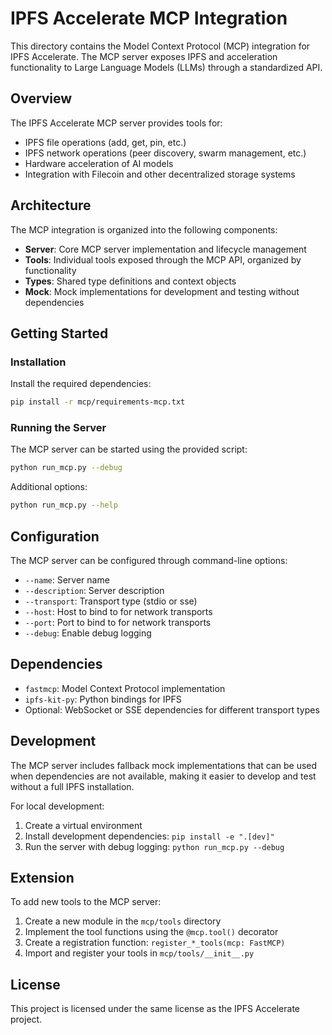 # IPFS Accelerate MCP Integration

This directory contains the Model Context Protocol (MCP) integration for IPFS Accelerate. The MCP server exposes IPFS and acceleration functionality to Large Language Models (LLMs) through a standardized API.

## Overview

The IPFS Accelerate MCP server provides tools for:

- IPFS file operations (add, get, pin, etc.)
- IPFS network operations (peer discovery, swarm management, etc.)
- Hardware acceleration of AI models
- Integration with Filecoin and other decentralized storage systems

## Architecture

The MCP integration is organized into the following components:

- **Server**: Core MCP server implementation and lifecycle management
- **Tools**: Individual tools exposed through the MCP API, organized by functionality
- **Types**: Shared type definitions and context objects
- **Mock**: Mock implementations for development and testing without dependencies

## Getting Started

### Installation

Install the required dependencies:

```bash
pip install -r mcp/requirements-mcp.txt
```

### Running the Server

The MCP server can be started using the provided script:

```bash
python run_mcp.py --debug
```

Additional options:

```bash
python run_mcp.py --help
```

## Configuration

The MCP server can be configured through command-line options:

- `--name`: Server name
- `--description`: Server description
- `--transport`: Transport type (stdio or sse)
- `--host`: Host to bind to for network transports
- `--port`: Port to bind to for network transports
- `--debug`: Enable debug logging

## Dependencies

- `fastmcp`: Model Context Protocol implementation
- `ipfs-kit-py`: Python bindings for IPFS
- Optional: WebSocket or SSE dependencies for different transport types

## Development

The MCP server includes fallback mock implementations that can be used when dependencies are not available, making it easier to develop and test without a full IPFS installation.

For local development:

1. Create a virtual environment
2. Install development dependencies: `pip install -e ".[dev]"`
3. Run the server with debug logging: `python run_mcp.py --debug`

## Extension

To add new tools to the MCP server:

1. Create a new module in the `mcp/tools` directory
2. Implement the tool functions using the `@mcp.tool()` decorator
3. Create a registration function: `register_*_tools(mcp: FastMCP)`
4. Import and register your tools in `mcp/tools/__init__.py`

## License

This project is licensed under the same license as the IPFS Accelerate project.
